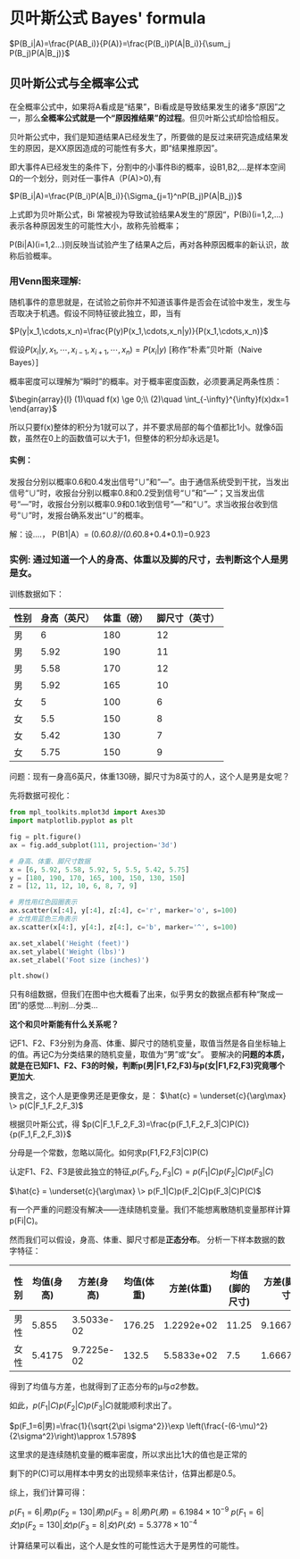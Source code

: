 # 贝叶斯公式 Bayes' formula
 
 $P(B_i|A)=\frac{P(AB_i)}{P(A)}=\frac{P(B_i)P(A|B_i)}{\sum_j P(B_j)P(A|B_j)}$

## 贝叶斯公式与全概率公式

在全概率公式中，如果将A看成是“结果”，Bi看成是导致结果发生的诸多“原因”之一，那么**全概率公式就是一个“原因推结果”的过程**。但贝叶斯公式却恰恰相反。

贝叶斯公式中，我们是知道结果A已经发生了，所要做的是反过来研究造成结果发生的原因，是XX原因造成的可能性有多大，即“结果推原因”。

即大事件A已经发生的条件下，分割中的小事件Bi的概率，设B1,B2,...是样本空间Ω的一个划分，则对任一事件A（P(A)>0),有

$P(B_i|A)=\frac{P(B_i)P(A|B_i)}{\Sigma_{j=1}^nP(B_j)P(A|B_j)}$

上式即为贝叶斯公式，Bi 常被视为导致试验结果A发生的”原因“，P(Bi)(i=1,2,...)表示各种原因发生的可能性大小，故称先验概率；

P(Bi|A)(i=1,2...)则反映当试验产生了结果A之后，再对各种原因概率的新认识，故称后验概率。

### 用Venn图来理解:

随机事件的意思就是，在试验之前你并不知道该事件是否会在试验中发生，发生与否取决于机遇。假设不同特征彼此独立，即，当有 

$P(y|x_1,\cdots,x_n)=\frac{P(y)P(x_1,\cdots,x_n|y)}{P(x_1,\cdots,x_n)}$

假设$P(x_i|y,x_1,\cdots,x_{i-1},x_{i+1},\cdots,x_n)=P(x_i|y)$ [称作“朴素”贝叶斯（Naive Bayes）]

概率密度可以理解为“瞬时”的概率。对于概率密度函数，必须要满足两条性质：

$\begin{array}{l}
(1)\quad f(x) \ge 0;\\
(2)\quad \int_{-\infty}^{\infty}f(x)dx=1
\end{array}$

所以只要f(x)整体的积分为1就可以了，并不要求局部的每个值都比1小。就像δ函数，虽然在0上的函数值可以大于1，但整体的积分却永远是1。

#### 实例：

发报台分别以概率0.6和0.4发出信号“∪”和“—”。由于通信系统受到干扰，当发出信号“∪”时，收报台分别以概率0.8和0.2受到信号“∪”和“—”；又当发出信号“—”时，收报台分别以概率0.9和0.1收到信号“—”和“∪”。求当收报台收到信号“∪”时，发报台确系发出“∪”的概率。

解：设....， P(B1|A）= (0.6*0.8)/(0.6*0.8+0.4*0.1)=0.923

### 实例: 通过知道一个人的身高、体重以及脚的尺寸，去判断这个人是男是女。

训练数据如下：

| 性别  | 身高（英尺）| 体重（磅）| 脚尺寸（英寸） |
| ---- | ------ | ----- | -------- |
| 男    | 6      | 180   | 12       |
| 男    | 5.92   | 190   | 11       |
| 男    | 5.58   | 170   | 12       |
| 男    | 5.92   | 165   | 10       |
| 女    | 5      | 100   | 6        |
| 女    | 5.5    | 150   | 8        |
| 女    | 5.42   | 130   | 7        |
| 女    | 5.75   | 150   | 9        |

问题：现有一身高6英尺，体重130磅，脚尺寸为8英寸的人，这个人是男是女呢？

先将数据可视化：

```python
from mpl_toolkits.mplot3d import Axes3D
import matplotlib.pyplot as plt

fig = plt.figure()
ax = fig.add_subplot(111, projection='3d')

# 身高、体重、脚尺寸数据
x = [6, 5.92, 5.58, 5.92, 5, 5.5, 5.42, 5.75]
y = [180, 190, 170, 165, 100, 150, 130, 150]
z = [12, 11, 12, 10, 6, 8, 7, 9]

# 男性用红色园圈表示
ax.scatter(x[:4], y[:4], z[:4], c='r', marker='o', s=100)
# 女性用蓝色三角表示
ax.scatter(x[4:], y[4:], z[4:], c='b', marker='^', s=100)

ax.set_xlabel('Height (feet)')
ax.set_ylabel('Weight (lbs)')
ax.set_zlabel('Foot size (inches)')

plt.show()
```

只有8组数据，但我们在图中也大概看了出来，似乎男女的数据点都有种“聚成一团”的感觉....判别...分类...

**这个和贝叶斯能有什么关系呢？**

记F1、F2、F3分别为身高、体重、脚尺寸的随机变量，取值当然是各自坐标轴上的值。再记C为分类结果的随机变量，取值为“男”或“女”。 
要解决的**问题的本质，就是在已知F1、F2、F3的时候，判断p(男|F1,F2,F3)与p(女|F1,F2,F3)究竟哪个更加大**.

换言之，这个人是更像男还是更像女，是： $\hat{c} = \underset{c}{\arg\max} \> p(C|F_1,F_2,F_3)$

根据贝叶斯公式，得 $p(C|F_1,F_2,F_3)=\frac{p(F_1,F_2,F_3|C)P(C)}{p(F_1,F_2,F_3)}$

分母是一个常数，忽略以简化。如何求p(F1,F2,F3|C)P(C)

认定F1、F2、F3是彼此独立的特征,$p(F_1,F_2,F_3|C)=p(F_1|C)p(F_2|C)p(F_3|C)$

$\hat{c} = \underset{c}{\arg\max} \> p(F_1|C)p(F_2|C)p(F_3|C)P(C)$

有一个严重的问题没有解决——连续随机变量。我们不能想离散随机变量那样计算p(Fi|C)。 

然而我们可以假设，身高、体重、脚尺寸都是**正态分布**。 分析一下样本数据的数字特征：

| 性别   | 均值(身高) | 方差(身高)     | 均值(体重) | 方差(体重)     | 均值(脚的尺寸) | 方差(脚的尺寸)   |
| ---- | ------ | ---------- | ------ | ---------- | -------- | ---------- |
| 男性   | 5.855  | 3.5033e-02 | 176.25 | 1.2292e+02 | 11.25    | 9.1667e-01 |
| 女性   | 5.4175 | 9.7225e-02 | 132.5  | 5.5833e+02 | 7.5      | 1.6667e+00 |

得到了均值与方差，也就得到了正态分布的μ与σ2参数。 

如此，$p(F_1|C)p(F_2|C)p(F_3|C)$就能顺利求出了。 

$p(F_1=6|男)=\frac{1}{\sqrt{2\pi \sigma^2}}\exp \left(\frac{-(6-\mu)^2}{2\sigma^2}\right)\approx 1.5789$

这里求的是连续随机变量的概率密度，所以求出比1大的值也是正常的

剩下的P(C)可以用样本中男女的出现频率来估计，估算出都是0.5。

综上，我们计算可得：


$p(F_1=6|男)p(F_2=130|男)p(F_3=8|男)P(男)=6.1984\times 10^{-9}$
$p(F_1=6|女)p(F_2=130|女)p(F_3=8|女)P(女) = 5.3778 \times 10^{-4}$


计算结果可以看出，这个人是女性的可能性远大于是男性的可能性。

